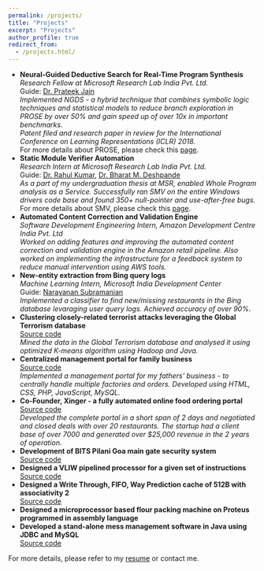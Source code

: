 ```yaml
---
permalink: /projects/
title: "Projects"
excerpt: "Projects"
author_profile: true
redirect_from: 
  - /projects.html/
---
```


* **Neural-Guided Deductive Search for Real-Time Program Synthesis**  
 *Research Fellow at Microsoft Research Lab India Pvt. Ltd.*  
 Guide: [Dr. Prateek Jain](https://www.microsoft.com/en-us/research/people/prajain/)  
 *Implemented NGDS - a hybrid technique that combines symbolic logic techniques and statistical models to reduce branch exploration in PROSE by over 50% and gain speed up of over 10x in important benchmarks.*  
 *Patent filed and research paper in review for the International Conference on Learning Representations (ICLR) 2018.*  
 For more details about PROSE, please check this [page](https://microsoft.github.io/prose/).        
* **Static Module Verifier Automation**  
 *Research Intern at Microsoft Research Lab India Pvt. Ltd.*  
 Guide: [Dr. Rahul Kumar](https://www.microsoft.com/en-us/research/people/rahulku/), [Dr. Bharat M. Deshpande](http://www.bits-pilani.ac.in/goa/bmd/profile)  
 *As a part of my undergraduation thesis at MSR, enabled Whole Program analysis as a Service. Successfully ran SMV on the entire Windows drivers code base and found 350+ null-pointer and use-after-free bugs.*  
 For more details about SMV, please check this [page](https://github.com/Microsoft/Static-Module-Verifier).    
* **Automated Content Correction and Validation Engine**  
 *Software Development Engineering Intern, Amazon Development Centre India Pvt. Ltd*  
 *Worked on adding features and improving the automated content correction and validation engine in the Amazon retail pipeline. Also worked on implementing the infrastructure for a feedback system to reduce manual intervention using AWS tools.*  
* **New-entity extraction from Bing query logs**  
 *Machine Learning Intern, Microsoft India Development Center*  
 Guide: [Narayanan Subramanian](https://www.linkedin.com/in/narayanan-subramanian-1772802/)  
 *Implemented a classifier to find new/missing restaurants in the Bing database levaraging user query logs. Achieved accuracy of over 90%.*  
* **Clustering closely-related terrorist attacks leveraging the Global Terrorism database**  
 [Source code](https://github.com/abhimohta/Clustering-on-Global-Terrorism-Database)  
 *Mined the data in the Global Terrorism database and analysed it using optimized K-means algorithm using Hadoop and Java.*  
* **Centralized management portal for family business**  
 [Source code](https://github.com/abhimohta/Centralized-Management-Portal-for-Factories)  
 *Implemented a management portal for my fathers' business - to centrally handle multiple factories and orders. Developed using HTML, CSS, PHP, JavaScript, MySQL.*  
* **Co-Founder, Xinger - a fully automated online food ordering portal**  
 [Source code](https://github.com/abhimohta/Restaurant-Aggregating-Portal)  
 *Developed the complete portal in a short span of 2 days and negotiated and closed deals with over 20 restaurants. The startup had a client base of over 7000 and generated over $25,000 revenue in the 2 years of operation.*  
* **Development of BITS Pilani Goa main gate security system**  
 [Source code](https://github.com/abhimohta/Main-Gate-Security-System)  
* **Designed a VLIW pipelined processor for a given set of instructions**  
 [Source code](https://github.com/abhimohta/VLIW-Processor)  
* **Designed a Write Through, FIFO, Way Prediction cache of 512B with associativity 2**  
 [Source code](https://github.com/abhimohta/Cache-Design)  
* **Designed a microprocessor based flour packing machine on Proteus programmed in assembly language** 
* **Developed a stand-alone mess management software in Java using JDBC and MySQL**  
 [Source code](https://github.com/abhimohta/Mess-Management-Software)  
  
For more details, please refer to my [resume](https://abhimohta.github.io/files/resume.pdf) or contact me.  


